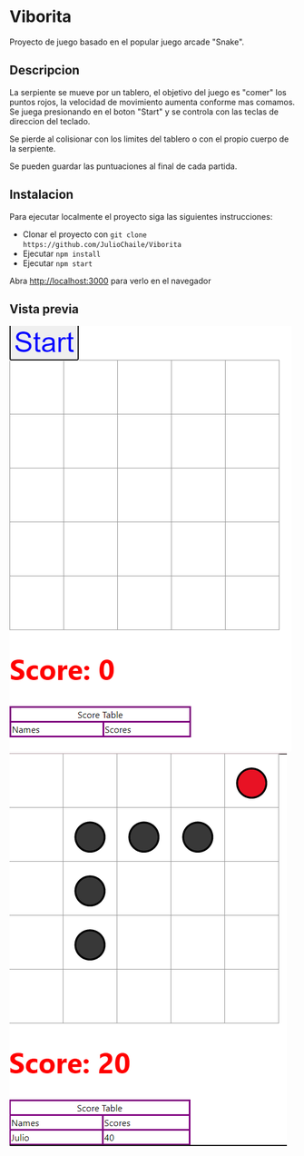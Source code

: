 # Viborita
Proyecto de juego basado en el popular juego arcade "Snake".

## Descripcion
La serpiente se mueve por un tablero, el objetivo del juego es "comer" los puntos rojos, la velocidad de movimiento aumenta conforme mas comamos. Se juega presionando en el boton "Start" y se controla con las teclas de direccion del teclado.

Se pierde al colisionar con los limites del tablero o con el propio cuerpo de la serpiente.

Se pueden guardar las puntuaciones al final de cada partida.

## Instalacion
Para ejecutar localmente el proyecto siga las siguientes instrucciones:
- Clonar el proyecto con ```git clone https://github.com/JulioChaile/Viborita ```
- Ejecutar ```npm install```
- Ejecutar ```npm start```

Abra [http://localhost:3000](http://localhost:3000) para verlo en el navegador

## Vista previa
![](/preview.png)
![](/preview2.png)
